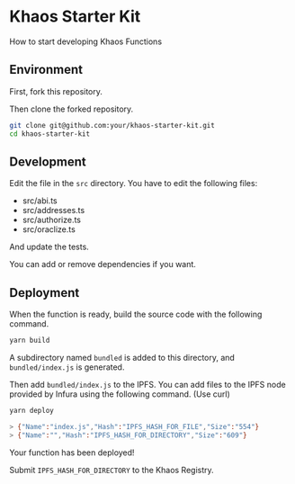 # Khaos Starter Kit

How to start developing Khaos Functions

## Environment

First, fork this repository.

Then clone the forked repository.

```bash
git clone git@github.com:your/khaos-starter-kit.git
cd khaos-starter-kit
```

## Development

Edit the file in the `src` directory. You have to edit the following files:

- src/abi.ts
- src/addresses.ts
- src/authorize.ts
- src/oraclize.ts

And update the tests.

You can add or remove dependencies if you want.

## Deployment

When the function is ready, build the source code with the following command.

```bash
yarn build
```

A subdirectory named `bundled` is added to this directory, and `bundled/index.js` is generated.

Then add `bundled/index.js` to the IPFS. You can add files to the IPFS node provided by Infura using the following command. (Use curl)

```bash
yarn deploy

> {"Name":"index.js","Hash":"IPFS_HASH_FOR_FILE","Size":"554"}
> {"Name":"","Hash":"IPFS_HASH_FOR_DIRECTORY","Size":"609"}
```

Your function has been deployed!

Submit `IPFS_HASH_FOR_DIRECTORY` to the Khaos Registry.
